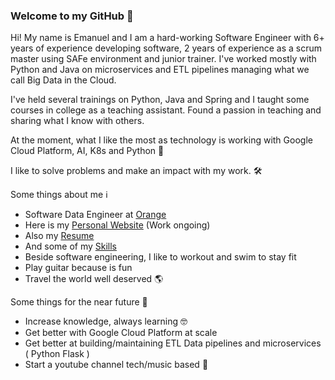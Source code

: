 ### Welcome to my GitHub 👋

Hi! My name is Emanuel and I am a hard-working Software Engineer with 6+ years of experience developing software, 2 years of experience as a scrum master using SAFe environment and junior trainer. I've worked mostly with Python and Java on microservices and ETL pipelines managing what we call Big Data in the Cloud.

I've held several trainings on Python, Java and Spring and I taught some courses in college as a teaching assistant. Found a passion in teaching and sharing what I know with others.

At the moment, what I like the most as technology is working with Google Cloud Platform, AI, K8s and Python 🐍 

I like to solve problems and make an impact with my work. 🛠


Some things about me ℹ️

- Software Data Engineer at [Orange](https://www.orange.com/en)
- Here is my [Personal Website](https://emanueldumitru.github.io/) (Work ongoing)
- Also my [Resume](https://emanueldumitru.github.io/resume.html)
- And some of my [Skills](https://emanueldumitru.github.io/index.html#skills)
- Beside software engineering, I like to workout and swim to stay fit
- Play guitar because is fun
- Travel the world well deserved 🌎


Some things for the near future 🔭

- Increase knowledge, always learning 🤓
- Get better with Google Cloud Platform at scale
- Get better at building/maintaining ETL Data pipelines and microservices ( Python Flask )
- Start a youtube channel tech/music based 🙈


